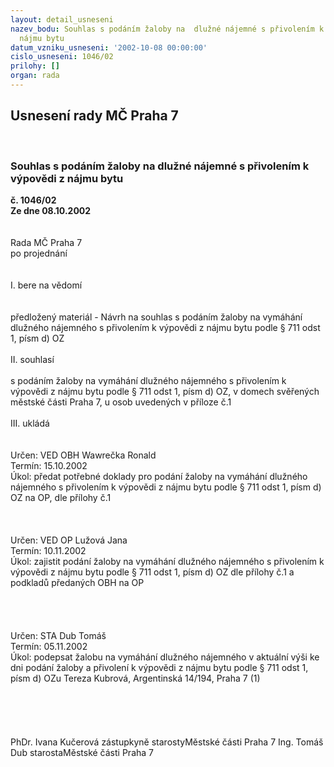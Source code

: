 ```yaml
---
layout: detail_usneseni
nazev_bodu: Souhlas s podáním žaloby na  dlužné nájemné s přivolením k výpovědi z
  nájmu bytu
datum_vzniku_usneseni: '2002-10-08 00:00:00'
cislo_usneseni: 1046/02
prilohy: []
organ: rada
---
```

<div id="ucUsn_pList" class="usn">
	<span><h2>Usnesení rady MČ Praha 7 </h2>
<br></span><div class="standBody">
<span><h3>Souhlas s podáním žaloby na  dlužné nájemné s přivolením k výpovědi z nájmu bytu</h3></span><div class="center">
		<strong>č. 1046/02</strong><br>
	</div>
<div class="center">
		<strong>Ze dne 08.10.2002</strong><br><br>
	</div>
<br>Rada MČ Praha 7<br>po projednání<br><br><br>I.	bere na vědomí<br><br> <br>předložený materiál - Návrh na souhlas s podáním žaloby na vymáhání dlužného nájemného s přivolením k výpovědi z nájmu bytu podle § 711 odst 1, písm d) OZ<br><br>II.	souhlasí <br><br>s podáním žaloby na vymáhání dlužného nájemného s přivolením k výpovědi z nájmu bytu podle § 711 odst 1, písm d) OZ, v domech svěřených městské části Praha 7, u osob uvedených v příloze č.1<br><br>III.	ukládá <br><br> <br>Určen:	VED OBH Wawrečka Ronald<br>Termín: 15.10.2002<br>Úkol:	předat potřebné doklady pro podání žaloby na vymáhání dlužného nájemného s přivolením k výpovědi z nájmu bytu podle § 711 odst 1, písm d) OZ na OP, dle přílohy č.1<br> <br><br> <br>Určen:	VED OP Lužová Jana<br>Termín: 10.11.2002<br>Úkol:	zajistit podání žaloby na vymáhání dlužného nájemného s přivolením k výpovědi z nájmu bytu podle § 711 odst 1, písm d) OZ dle přílohy  č.1 a podkladů předaných OBH na OP<br> <br><br><br><br>Určen:	STA Dub Tomáš<br>Termín: 05.11.2002<br>Úkol:	podepsat žalobu na vymáhání dlužného nájemného v aktuální výši ke dni podání žaloby a přivolení k výpovědi z nájmu bytu podle § 711 odst 1, písm d) OZu Tereza Kubrová, Argentinská 14/194, Praha 7 (1)<br> <br> <br><br><br>	<br>PhDr. Ivana Kučerová zástupkyně starostyMěstské části Praha 7	Ing. Tomáš Dub starostaMěstské části Praha 7<br>	<br><br>
</div>
</div>